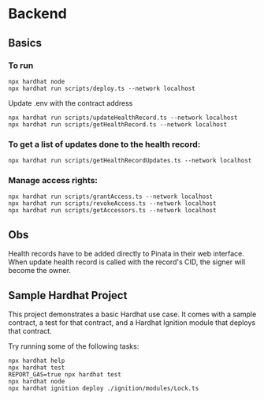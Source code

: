 # Backend

## Basics
### To run
```shell
npx hardhat node
npx hardhat run scripts/deploy.ts --network localhost
```
Update .env with the contract address

```shell
npx hardhat run scripts/updateHealthRecord.ts --network localhost
npx hardhat run scripts/getHealthRecord.ts --network localhost
```

### To get a list of updates done to the health record:
```shell
npx hardhat run scripts/getHealthRecordUpdates.ts --network localhost
```

### Manage access rights:
```shell
npx hardhat run scripts/grantAccess.ts --network localhost
npx hardhat run scripts/revokeAccess.ts --network localhost
npx hardhat run scripts/getAccessors.ts --network localhost
```

## Obs
Health records have to be added directly to Pinata in their web interface. When update health record is called with the record's CID, the signer will become the owner.

## Sample Hardhat Project
This project demonstrates a basic Hardhat use case. It comes with a sample contract, a test for that contract, and a Hardhat Ignition module that deploys that contract.

Try running some of the following tasks:

```shell
npx hardhat help
npx hardhat test
REPORT_GAS=true npx hardhat test
npx hardhat node
npx hardhat ignition deploy ./ignition/modules/Lock.ts
```

